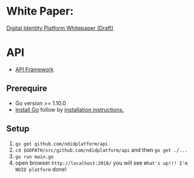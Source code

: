 # White Paper:
[Digital Identity Platform Whitepaper (Draft)](https://docs.google.com/document/d/1SKydNM-Nyox62m3vuvYgFYCr8ABVQV8RhjwiMjdCpQ8/edit)

# API
- [API Framework](https://echo.labstack.com/guide)
## Prerequire
- Go version >= 1.10.0
- [Install Go](https://golang.org/dl/) follow by [installation instructions.](https://golang.org/doc/install)

## Setup
1. `go get github.com/ndidplatform/api`
1. `cd $GOPATH/src/github.com/ndidplatform/api` and then `go get ./...`
1. `go run main.go`
1. open browser `http://localhost:2018/` you will see `What's up!!! I'm NDID platform` done!
